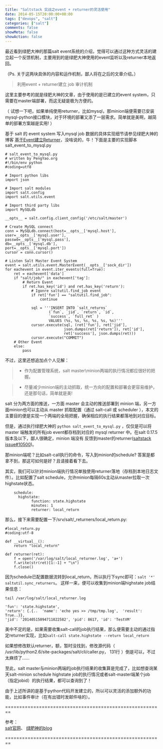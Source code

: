 ```yaml
---
title: "Saltstack 实战之event + returner的灵活使用"
date: 2014-05-15T20:00:00+08:00
tags: ["devops", "salt"]
categories: ["salt"]
comments: false
showMeta: false
showAction: false
---
```


最近看到绿肥大神的那篇salt event系统的介绍，觉得可以通过这种方式灵活的建立起一个反馈机制，主要用到的是绿肥大神使用的event监听以及returner本地返回。

<!--more-->

（Ps. 关于这两块具体的内容和运作机制，鄙人将在之后的文章介绍。）

> 利用event + returner建立 job 审计机制

这里主要参考的就是绿肥大神的文章，由于使用的是已建立的event system，只需要在master端部署，而这无疑是极为方便的。

（ 试想一下吧，如果单纯使用returner，比如mysql，那minion端便需要已安装mysql-python接口模块，对于环境的部署又添了一层需求。简单就是美啊，越简单的部署方案越是实用! ）

基于 salt 的 event system 写入mysql job 数据的具体实现细节请参见绿肥大神的博客 [基于Event建立Returner](http://pengyao.org/saltstack_master_retuner_over_event_system.html)，没啥说的，牛！下面是主要的实现脚本    salt\_event\_to\_mysql.py

	# salt_event_to_mysql.py
    # written by PengYao.org
	#!/bin/env python
	#coding=utf8

	# Import python libs
	import json

	# Import salt modules
	import salt.config
	import salt.utils.event

	# Import third party libs
	import MySQLdb

	__opts__ = salt.config.client_config('/etc/salt/master')

	# Create MySQL connect
	conn = MySQLdb.connect(host=__opts__['mysql.host'], 	user=__opts__['mysql.user'], 	
    passwd=__opts__['mysql.pass'], 
    db=__opts__['mysql.db'], 
    port=__opts__['mysql.port'])
	cursor = conn.cursor()

	# Listen Salt Master Event System
	event = salt.utils.event.MasterEvent(__opts__['sock_dir'])
	for eachevent in event.iter_events(full=True):
    	ret = eachevent['data']
    	if "salt/job/" in eachevent['tag']:
        	# Return Event
        	if ret.has_key('id') and ret.has_key('return'):
            	# Igonre saltutil.find_job event
            	if ret['fun'] == "saltutil.find_job":
                	continue

            	sql = '''INSERT INTO `salt_returns`
                		(`fun`, `jid`, `return`, `id`, 								
                        `success`, `full_ret` ) 
                        VALUES (%s, %s, %s, %s, %s, %s)'''
            	cursor.execute(sql, (ret['fun'], ret['jid'],
                			   json.dumps(ret['return']), ret['id'],
                               ret['success'], json.dumps(ret)))
            	cursor.execute("COMMIT")
    	# Other Event
    	else:
        	pass

不过，这里还想追加点个人见解：

> * 作为配置管理系统，salt master\minion两端的执行情况都应很好的把握。

> * 尽量减少minion端的主动抓取，统一方向的配置和部署会更容易维护，还是那句话，简单就是美!

salt 分为两方面的推送，一方面 master 会主动的推送部署到 minion 端，另一方面minion也可以主动从 master 抓取配置（通过 salt-call 或 scheduler ），本文的主要目的便是实现一个两端的全局把握，确保相应的执行结果都落地到对应目标。

但是，通过执行绿肥大神的 `python salt_event_to_mysql.py` ，仅仅是可以将 master 端触发的所有job event都存档到对应的 mysql returner 中。在salt 0.17.5版本及以下，鄙人很确定，minion 端没有 反馈到master的returner([saltstack issue#10500](https://github.com/saltstack/salt/commit/537f96fe14ad515c8cd16f7c1962a625a461ae98))。

那minion端呢？比如salt-call执行的命令，写入到minion的schedule? 答案是都拿不到，那这可如何是好？且请接着看下去。

其实，我们可以针对minion端执行情况单独使用returner落地（存档到本地日志文件）。比如配置了salt schedule，允许minion每隔60s主动从master拉取一次highstate状态。

		schedule:
  		  highstate:
    	        function: state.highstate
    			minutes: 1
    			returner: local_return

那么，接下来需要配置一下/srv/salt/\_returners/local\_return.py:

	#local_return.py
	#coding:utf-8

	def __virtual__():
    	return "local_return"
        
	def returner(ret):
    	f = open('/var/log/salt/local_returner.log', 'a+')
    	f.write(str(ret)[1:-1] + "\n")
    	f.close()

因为schedule已配置数据流转到local\_return，所以执行下sync即可：`salt '*' saltutil.sync_returners`。
这样一来，便可以收集到minion端highstate job结果信息：

	tail /var/log/salt/local_returner.log
    
    'fun': 'state.highstate', 
    'return': {.{..  'name': 'echo yes >> /tmp/tmp.log',  'result': True..}}, 
    'jid': '20140515094711022582', 'pid': 8617, 'id': 'TestVM'

美中不足的是，如果需要收集salt-call的job执行结果，那么便需要主动的通过指定returner实现，比如`salt-call state.highstate --return local_return`

如果想修改默认returner，额，暂时没找到，修改源代码（ /usr/lib/python2.6/site-packages/salt/cli/caller.py， 131行 ）倒是可以，不过太麻烦了……

至此，salt master与minion两端的job执行结果的收集算是完成了，比如想查询某天salt-minion schedule highstate job的执行情况或者salt-master端某个job（指定jobid）的执行结果，都可以查询到了！

由于上述所讲的是基于python代码开发建立的，所以可以灵活的添加额外的功能，比如事件审计（在有出错时发邮件啥的）。

========================================================

参考：   
[salt官网](http://docs.saltstack.com/en/latest/topics/event/index.html)、
[绿肥神的blog](http://pengyao.org/saltstack_master_retuner_over_event_system.html)

========================================================